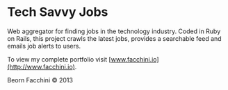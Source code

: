 # Tech Savvy Jobs

Web aggregator for finding jobs in the technology industry. Coded in Ruby on Rails, this project crawls the latest jobs, provides a searchable feed and emails job alerts to users.

To view my complete portfolio visit [www.facchini.io](http://www.facchini.io).

Beorn Facchini &copy; 2013
